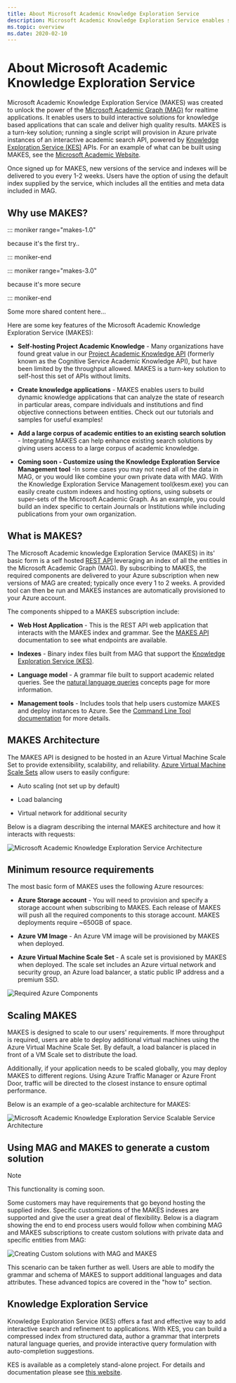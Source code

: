 ```yaml
---
title: About Microsoft Academic Knowledge Exploration Service
description: Microsoft Academic Knowledge Exploration Service enables self-hosted interactive search of entities in the Microsoft Academic Graph
ms.topic: overview
ms.date: 2020-02-10
---
```

# About Microsoft Academic Knowledge Exploration Service

Microsoft Academic Knowledge Exploration Service (MAKES) was created to unlock the power of the [Microsoft Academic Graph (MAG)](../graph/index.yml) for realtime applications.  It enables users to build interactive solutions for knowledge based applications that can scale and deliver high quality results.  MAKES is a turn-key solution; running a single script will provision in Azure private instances of an interactive academic search API, powered by [Knowledge Exploration Service (KES)](#knowledge-exploration-service) APIs.  For an example of what can be built using MAKES, see the [Microsoft Academic Website](https://academic.microsoft.com/).

Once signed up for MAKES, new versions of the service and indexes will be delivered to you every 1-2 weeks.  Users have the option of using the default index supplied by the service, which includes all the entities and meta data included in MAG.

## Why use MAKES?

::: moniker range="makes-1.0"

because it's the first try..

::: moniker-end

::: moniker range="makes-3.0"

because it's more secure

::: moniker-end

Some more shared content here...

Here are some key features of the Microsoft Academic Knowledge Exploration Service (MAKES):

- **Self-hosting Project Academic Knowledge** - Many organizations have found great value in our [Project Academic Knowledge API](https://www.microsoft.com/research/project/academic-knowledge/) (formerly known as the Cognitive Service Academic Knowledge API), but have been limited by the throughput allowed.  MAKES is a turn-key solution to self-host this set of APIs without limits.

- **Create knowledge applications** - MAKES enables users to build dynamic knowledge applications that can analyze the state of research in particular areas, compare individuals and institutions and find objective connections between entities.  Check out our tutorials and samples for useful examples!

- **Add a large corpus of academic entities to an existing search solution** - Integrating MAKES can help enhance existing search solutions by giving users access to a large corpus of academic knowledge.

- **Coming soon - Customize using the Knowledge Exploration Service Management tool** -In some cases you may not need all of the data in MAG, or you would like combine your own private data with MAG. With the Knowledge Exploration Service Management tool(kesm.exe) you can easily create custom indexes and hosting options, using subsets or super-sets of the Microsoft Academic Graph. As an example, you could build an index specific to certain Journals or Institutions while including publications from your own organization.

## What is MAKES?

The Microsoft Academic knowledge Exploration Service (MAKES) in its' basic form is a self hosted [REST API](reference-makes-api.md) leveraging an index of all the entities in the Microsoft Academic Graph (MAG).  By subscribing to MAKES, the required components are delivered to your Azure subscription when new versions of MAG are created; typically once every 1 to 2 weeks.  A provided tool can then be run and MAKES instances are automatically provisioned to your Azure account.

The components shipped to a MAKES subscription include:

- **Web Host Application** - This is the REST API web application that interacts with the MAKES index and grammar.  See the [MAKES API](reference-makes-api.md) documentation to see what endpoints are available.

- **Indexes** - Binary index files built from MAG that support the [Knowledge Exploration Service (KES)](#knowledge-exploration-service).

- **Language model** - A grammar file built to support academic related queries. See the [natural language queries](concepts-queries.md) concepts page for more information.

- **Management tools** - Includes tools that help users customize MAKES and deploy instances to Azure. See the [Command Line Tool documentation](reference-makes-command-line-tool.md) for more details.

## MAKES Architecture

The MAKES API is designed to be hosted in an Azure Virtual Machine Scale Set to provide extensibility, scalability, and reliability.  [Azure Virtual Machine Scale Sets](https://docs.microsoft.com/azure/virtual-machine-scale-sets/overview) allow users to easily configure:

- Auto scaling (not set up by default)

- Load balancing

- Virtual network for additional security

Below is a diagram describing the internal MAKES architecture and how it interacts with requests:

![Microsoft Academic Knowledge Exploration Service Architecture](media/makes-architecture.png "Microsoft Academic Knowledge Exploration Service Architecture")

## Minimum resource requirements

The most basic form of MAKES uses the following Azure resources:

- **Azure Storage account** - You will need to provision and specify a storage account when subscribing to MAKES.  Each release of MAKES will push all the required components to this storage account.  MAKES deployments require ~650GB of space.

- **Azure VM Image** - An Azure VM image will be provisioned by MAKES when deployed.

- **Azure Virtual Machine Scale Set** - A scale set is provisioned by MAKES when deployed.  The scale set includes an Azure virtual network and security group, an Azure load balancer, a static public IP address and a premium SSD.

![Required Azure Components](media/makes-components.png "Required Azure Components")

## Scaling MAKES

MAKES is designed to scale to our users' requirements.  If more throughput is required, users are able to deploy additional virtual machines using the Azure Virtual Machine Scale Set.  By default, a load balancer is placed in front of a VM Scale set to distribute the load.

Additionally, if your application needs to be scaled globally, you may deploy MAKES to different regions.  Using Azure Traffic Manager or Azure Front Door, traffic will be directed to the closest instance to ensure optimal performance.

Below is an example of a geo-scalable architecture for MAKES:

![Microsoft Academic Knowledge Exploration Service Scalable Service Architecture](media/makes-scalable-architecture-reference.png "Microsoft Academic Knowledge Exploration Service Scalable Service Architecture")

## Using MAG and MAKES to generate a custom solution

>[!NOTE]
>This functionality is coming soon.

Some customers may have requirements that go beyond hosting the supplied index.  Specific customizations of the MAKES indexes are supported and give the user a great deal of flexibility.  Below is a diagram showing the end to end process users would follow when combining MAG and MAKES subscriptions to create custom solutions with private data and specific entities from MAG:

![Creating Custom solutions with MAG and MAKES](media/combining-mag-and-makes.png "Creating Custom solutions with MAG and MAKES")

This scenario can be taken further as well.  Users are able to modify the grammar and schema of MAKES to support additional languages and data attributes.  These advanced topics are covered in the "how to" section.

## Knowledge Exploration Service

Knowledge Exploration Service (KES) offers a fast and effective way to add interactive search and refinement to applications. With KES, you can build a compressed index from structured data, author a grammar that interprets natural language queries, and provide interactive query formulation with auto-completion suggestions.

KES is available as a completely stand-alone project. For details and documentation please see [this website](https://docs.microsoft.com/azure/cognitive-services/KES/overview).